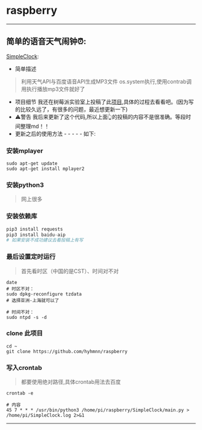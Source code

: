 # raspberry
---
## 简单的语音天气闹钟⏰:
[SimpleClock](./SimpleClock):
- 简单描述
> 利用天气API与百度语音API生成MP3文件 os.system执行,使用contrab调用执行播放mp3文件就好了
- 项目细节
我还在树莓派实验室上投稿了此[项目](http://shumeipai.nxez.com/2017/10/27/crontab-and-raspberry-pi-voice-alarm-clock.html),具体的过程去看看吧。(因为写的比较久远了，有很多的问题，最近想更新一下)
- ️️️️⚠️警告
我后来更新了这个代码,所以上面👆的投稿的内容不是很准确。等段时间整理md！！
- 更新之后的使用方法 - - - - - 如下:
### 安装mplayer
```shell
sudo apt-get update
sudo apt-get install mplayer2
```
### 安装python3
> 网上很多
### 安装依赖库
```python
pip3 install requests
pip3 install baidu-aip
# 如果安装不成功建议去看投稿上有写
```
### 最后设置定时运行
> 首先看时区（中国的是CST）、时间对不对
```shell
date
# 时区不对：
sudo dpkg-reconfigure tzdata
# 选择亚洲-上海就可以了

# 时间不对：
sudo ntpd -s -d
```
### clone 此项目
```shell
cd ~
git clone https://github.com/hyhmnn/raspberry
```

### 写入crontab
> 都要使用绝对路径,具体crontab用法去百度

```shell
crontab -e

# 内容
45 7 * * * /usr/bin/python3 /home/pi/raspberry/SimpleClock/main.py > /home/pi/SimpleClock.log 2>&1
```
---
